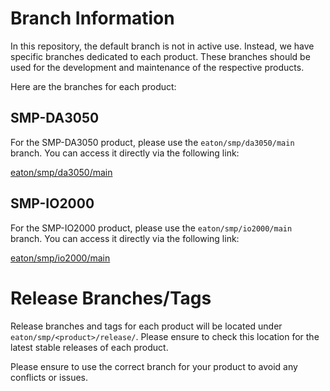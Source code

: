 # Branch Information

In this repository, the default branch is not in active use. Instead, we have specific branches dedicated to each product. These branches should be used for the development and maintenance of the respective products.

Here are the branches for each product:

## SMP-DA3050

For the SMP-DA3050 product, please use the `eaton/smp/da3050/main` branch. You can access it directly via the following link:

[eaton/smp/da3050/main](https://github.com/etn-utilities/smp-ng-linux/tree/eaton/smp/da3050/main)

## SMP-IO2000

For the SMP-IO2000 product, please use the `eaton/smp/io2000/main` branch. You can access it directly via the following link:

[eaton/smp/io2000/main](https://github.com/etn-utilities/smp-ng-linux/tree/eaton/smp/io2000/main)

# Release Branches/Tags

Release branches and tags for each product will be located under `eaton/smp/<product>/release/`. Please ensure to check this location for the latest stable releases of each product.

Please ensure to use the correct branch for your product to avoid any conflicts or issues.
